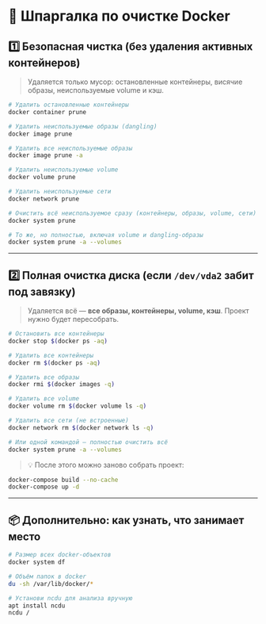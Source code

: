 # 🧼 Шпаргалка по очистке Docker

## 1️⃣ Безопасная чистка (без удаления активных контейнеров)

> Удаляется только мусор: остановленные контейнеры, висячие образы, неиспользуемые volume и кэш.

```bash
# Удалить остановленные контейнеры
docker container prune

# Удалить неиспользуемые образы (dangling)
docker image prune

# Удалить все неиспользуемые образы
docker image prune -a

# Удалить неиспользуемые volume
docker volume prune

# Удалить неиспользуемые сети
docker network prune

# Очистить всё неиспользуемое сразу (контейнеры, образы, volume, сети)
docker system prune

# То же, но полностью, включая volume и dangling-образы
docker system prune -a --volumes
```

---

## 2️⃣ Полная очистка диска (если `/dev/vda2` забит под завязку)

> Удаляется всё — **все образы, контейнеры, volume, кэш**. Проект нужно будет пересобрать.

```bash
# Остановить все контейнеры
docker stop $(docker ps -aq)

# Удалить все контейнеры
docker rm $(docker ps -aq)

# Удалить все образы
docker rmi $(docker images -q)

# Удалить все volume
docker volume rm $(docker volume ls -q)

# Удалить все сети (не встроенные)
docker network rm $(docker network ls -q)

# Или одной командой — полностью очистить всё
docker system prune -a --volumes
```

> 💡 После этого можно заново собрать проект:
```bash
docker-compose build --no-cache
docker-compose up -d
```

---

## 📦 Дополнительно: как узнать, что занимает место

```bash
# Размер всех docker-объектов
docker system df

# Объём папок в docker
du -sh /var/lib/docker/*

# Установи ncdu для анализа вручную
apt install ncdu
ncdu /
```
